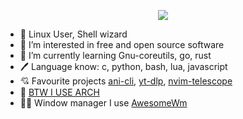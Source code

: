 <p align="center">
  <img src="https://user-images.githubusercontent.com/58996975/183349231-8fc6171d-580a-44bd-b8ac-792a4ce45dcd.png" />
</p>

- 👋 Linux User, Shell wizard
- 👀 I’m interested in free and open source software
- 🌱 I’m currently learning Gnu-coreutils, go, rust
- 🖊️ Language know: c, python, bash, lua, javascript
- 💘 Favourite projects [ani-cli](https://github.com/pystardust/ani-cli), [yt-dlp](https://github.com/yt-dlp/yt-dlp), [nvim-telescope](https://github.com/nvim-telescope/telescope.nvim)
- 🎈 [BTW I USE ARCH](https://archlinux.org/)
- 🧚🏻 Window manager I use [AwesomeWm](https://awesomewm.org/)

<!---
freezboltz/freezboltz is a ✨ special ✨ repository because its `README.md` (this file) appears on your GitHub profile.
You can click the Preview link to take a look at your changes.
--->
